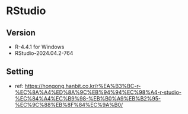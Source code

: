 # RStudio

## Version
 - R-4.4.1 for Windows
 - RStudio-2024.04.2-764

## Setting
 - ref: https://hongong.hanbit.co.kr/r%EA%B3%BC-r-%EC%8A%A4%ED%8A%9C%EB%94%94%EC%98%A4-r-studio-%EC%84%A4%EC%B9%98-%EB%B0%A9%EB%B2%95-%EC%9C%88%EB%8F%84%EC%9A%B0/

